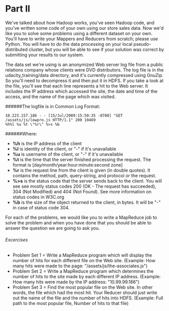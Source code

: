 # Part II

We've talked about how Hadoop works, you've seen Hadoop code, and you've written some code of your own using our store sales data. Now we'd like you to solve some problems using a different dataset on your own. You'll have to write your Mappers and Reducers from scratch; please use Python. You will have to do the data processing on your local pseudo-distributed cluster, but you will be able to see if your solution was correct by submitting your results to our system.

The data set we're using is an anonymized Web server log file from a public relations company whose clients were DVD distributors. The log file is in the udacity_training/data directory, and it's currently compressed using GnuZip. So you'll need to decompress it and then put it in HDFS. If you take a look at the file, you'll see that each line represents a hit to the Web server. It includes the IP address which accessed the site, the date and time of the access, and the name of the page which was visited.

######The logfile is in Common Log Format:

    10.223.157.186 - - [15/Jul/2009:15:50:35 -0700] "GET /assets/js/lowpro.js HTTP/1.1" 200 10469
    %h%l %u %t \"%r\" %>s %b
    
    


######Where:
* **%h** is the IP address of the client
* **%l** is identity of the client, or "-" if it's unavailable
* **%u** is username of the client, or "-" if it's unavailable
* **%t** is the time that the server finished processing the request. The format is [day/month/year:hour:minute:second zone]
* **%r** is the request line from the client is given (in double quotes). It contains the method, path, query-string, and protocol or the request.
* **%>s** is the status code that the server sends back to the client. You will see see mostly status codes 200 (OK - The request has succeeded), 304 (Not Modified) and 404 (Not Found). See more information on status codes in W3C.org
* **%b** is the size of the object returned to the client, in bytes. It will be "-" in case of status code 304.
 

For each of the problems, we would like you to write a MapReduce job to solve the problem and when you have done that you should be able to answer the question we are going to ask you.



###### Excercises
* Problem Set 1 = Write a MapReduce program which will display the number of hits for each different file on the Web site.
                  (Example: How many hits were made to the page: "/assets/js/the-associates.js")
* Problem Set 2 = Write a MapReduce program which determines the number of hits to the site made by each different IP address.
                  (Example: How many hits were made by the IP address: "10.99.99.186")
* Problem Set 3 = Find the most popular file on the Web site. In other words, the file which had the most hit. Your Reducer                       should just write out the name of the file and the number of hits into HDFS.
                  (Example: Full path to the most popular file, Number of hits to that file)



